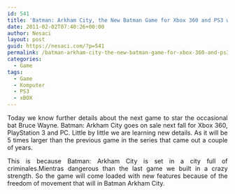 ```yaml
---
id: 541
title: 'Batman: Arkham City, the New Batman Game for Xbox 360 and PS3 will be 5 Times Larger'
date: 2011-02-02T07:40:26+00:00
author: Nesaci
layout: post
guid: https://nesaci.com/?p=541
permalink: /batman-arkham-city-the-new-batman-game-for-xbox-360-and-ps3-will-be-5-times-larger/
categories:
  - Game
tags:
  - Game
  - Komputer
  - PS3
  - xBOX
---
```

<p style="text-align: justify;">
  Today we know further details about the next game to star the occasional bat Bruce Wayne. Batman: Arkham City goes on sale next fall for Xbox 360, PlayStation 3 and PC. Little by little we are learning new details. As it will be 5 times larger than the previous game in the series that came out a couple of years.
</p>

<p style="text-align: justify;">
  This is because Batman: Arkham City is set in a city full of criminales.Mientras dangerous than the last game we built in a crazy strength. So the game will come loaded with new features because of the freedom of movement that will in Batman Arkham City.
</p>